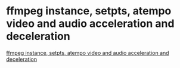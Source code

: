 # ffmpeg instance, setpts, atempo video and audio acceleration and deceleration
[ffmpeg instance, setpts, atempo video and audio acceleration and deceleration](https://aiwithcloud.com/2022/09/15/ffmpeg_instance_setpts_atempo_video_and_audio_acceleration_and_deceleration/)